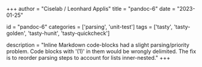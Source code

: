 
+++
author = "Ciselab / Leonhard Applis"
title = "pandoc-6"
date = "2023-01-25"

id = "pandoc-6"
categories = ['parsing', 'unit-test']
tags = ['tasty', 'tasty-golden', 'tasty-hunit', 'tasty-quickcheck']

description = "Inline Markdown code-blocks had a slight parsing/priority problem. Code blocks with '(1)' in them would be wrongly delimited. The fix is to reorder parsing steps to account for lists inner-nested."
+++
